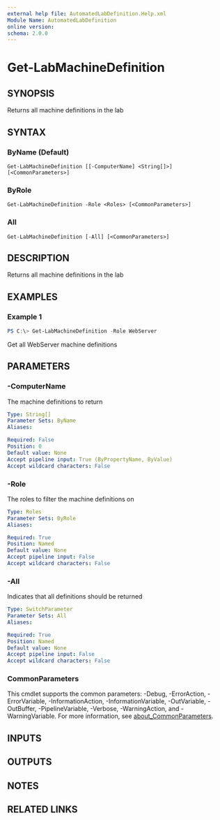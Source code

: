 ```yaml
---
external help file: AutomatedLabDefinition.Help.xml
Module Name: AutomatedLabDefinition
online version:
schema: 2.0.0
---
```


# Get-LabMachineDefinition

## SYNOPSIS
Returns all machine definitions in the lab

## SYNTAX

### ByName (Default)
```
Get-LabMachineDefinition [[-ComputerName] <String[]>] [<CommonParameters>]
```

### ByRole
```
Get-LabMachineDefinition -Role <Roles> [<CommonParameters>]
```

### All
```
Get-LabMachineDefinition [-All] [<CommonParameters>]
```

## DESCRIPTION
Returns all machine definitions in the lab

## EXAMPLES

### Example 1
```powershell
PS C:\> Get-LabMachineDefinition -Role WebServer
```

Get all WebServer machine definitions

## PARAMETERS

### -ComputerName
The machine definitions to return

```yaml
Type: String[]
Parameter Sets: ByName
Aliases:

Required: False
Position: 0
Default value: None
Accept pipeline input: True (ByPropertyName, ByValue)
Accept wildcard characters: False
```

### -Role
The roles to filter the machine definitions on

```yaml
Type: Roles
Parameter Sets: ByRole
Aliases:

Required: True
Position: Named
Default value: None
Accept pipeline input: False
Accept wildcard characters: False
```

### -All
Indicates that all definitions should be returned

```yaml
Type: SwitchParameter
Parameter Sets: All
Aliases:

Required: True
Position: Named
Default value: None
Accept pipeline input: False
Accept wildcard characters: False
```

### CommonParameters
This cmdlet supports the common parameters: -Debug, -ErrorAction, -ErrorVariable, -InformationAction, -InformationVariable, -OutVariable, -OutBuffer, -PipelineVariable, -Verbose, -WarningAction, and -WarningVariable. For more information, see [about_CommonParameters](http://go.microsoft.com/fwlink/?LinkID=113216).

## INPUTS

## OUTPUTS

## NOTES

## RELATED LINKS
